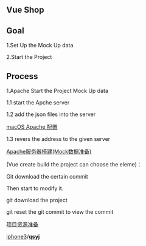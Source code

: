 ## Vue Shop 



## Goal

1.Set Up the Mock Up data

2.Start the Project

## Process

1.Apache Start the Project Mock Up data

1.1 start the Apche server

1.2 add the json files into the server

[macOS Apache 配置](https://blog.zfanw.com/macos-apache/)

1.3 revers the address to the given server

[Apache服务器搭建(Mock数据准备)](http://bluezyz.com/index.php/archives/83/)

(Vue create build the project can choose the eleme)：

Git download the certain commit 

Then start to modify it.



git download the project

git reset the git commit to view the commit

[项目资源准备](http://bluezyz.com/index.php/archives/85/)

[iphone3](https://github.com/iphone3)/**[qsyj](https://github.com/iphone3/qsyj)**